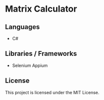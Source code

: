 # Matrix Calculator


## Languages
* C#

## Libraries / Frameworks
* Selenium Appium

## License
This project is licensed under the MIT License.

